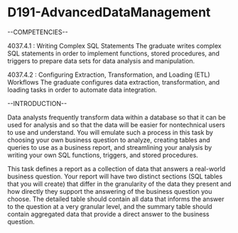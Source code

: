 # D191-AdvancedDataManagement

--COMPETENCIES--

4037.4.1 : Writing Complex SQL Statements
    The graduate writes complex SQL statements in order to implement functions, stored procedures, and triggers to prepare data sets for data analysis and manipulation.
  
4037.4.2 : Configuring Extraction, Transformation, and Loading (ETL) Workflows
    The graduate configures data extraction, transformation, and loading tasks in order to automate data integration.

--INTRODUCTION--

Data analysts frequently transform data within a database so that it can be used for analysis and so that the data will be easier for nontechnical users to use and understand. You will emulate such a process in this task by choosing your own business question to analyze, creating tables and queries to use as a business report, and streamlining your analysis by writing your own SQL functions, triggers, and stored procedures.

This task defines a report as a collection of data that answers a real-world business question. Your report will have two distinct sections (SQL tables that you will create) that differ in the granularity of the data they present and how directly they support the answering of the business question you choose. The detailed table should contain all data that informs the answer to the question at a very granular level, and the summary table should contain aggregated data that provide a direct answer to the business question.
